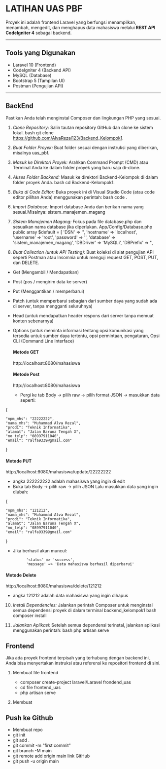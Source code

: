 # LATIHAN UAS PBF

Proyek ini adalah frontend Laravel yang berfungsi menampilkan, menambah, mengedit, dan menghapus data mahasiswa melalui **REST API CodeIgniter 4** sebagai backend.

---

##  Tools yang Digunakan

- Laravel 10 (Frontend)
- CodeIgniter 4 (Backend API)
- MySQL (Database)
- Bootstrap 5 (Tampilan UI)
- Postman (Pengujian API)

---
## BackEnd
Pastikan Anda telah menginstal Composer dan lingkungan PHP yang sesuai.

1.  *Clone Repository:*
    Salin tautan repository GitHub dan clone ke sistem lokal.
    bash
    git clone https://github.com/AlvaRezal123/Backend_Kelompok1.
    

2.  *Buat Folder Proyek:*
    Buat folder sesuai dengan instruksi yang diberikan, misalnya uas_pbf.

3.  *Masuk ke Direktori Proyek:*
    Arahkan Command Prompt (CMD) atau Terminal Anda ke dalam folder proyek yang baru saja di-clone.
    

4.  *Akses Folder Backend:*
    Masuk ke direktori Backend-Kelompok di dalam folder proyek Anda.
    bash
    cd Backend-Kelompok1.
    

5.  *Buka di Code Editor:*
    Buka proyek ini di Visual Studio Code (atau code editor pilihan Anda) menggunakan perintah:
    bash
    code .

6.  *Import Database:*
    Import database Anda dan berikan nama yang sesuai.Misalnya: sistem_manajemen_magang

7.  *Sistem Manajemen Magang:*
    Fokus pada file database.php dan sesuaikan nama database jika diperlukan. 
App/Config/Database.php
     public array $default = [
        'DSN'          => '',
        'hostname'     => 'localhost',
        'username'     => 'root',
        'password'     => '',
        'database'     => 'sistem_manajemen_magang',
        'DBDriver'     => 'MySQLi',
        'DBPrefix'     => '',

9.  *Buat Collection (untuk API Testing):*
    Buat koleksi di alat pengujian API seperti Postman atau Insomnia untuk menguji request GET, POST, PUT, dan DELETE.
- Get (Mengambil / Mendapatkan)
- Post (pos / mengirim data ke server)
- Put (Menggantikan / memperbarui)
- Patch (untuk memperbarui sebagian dari sumber daya yang sudah ada di server, tanpa mengganti seluruhnya)
- Head (untuk mendapatkan header respons dari server tanpa memuat konten sebenarnya)
- Options (untuk meminta informasi tentang opsi komunikasi yang tersedia untuk sumber daya tertentu, opsi permintaan, pengaturan, Opsi CLI (Command Line Interface)

  #### Metode GET
  http://localhost:8080/mahasiswa
  
  #### Metode Post
  http://localhost:8080/mahasiswa
  - Pergi ke tab Body → pilih raw → pilih format JSON → masukkan data seperti:

{

    "npm_mhs": "22222222",
    "nama_mhs": "Muhammad Alva Rezal",
    "prodi": "Teknik Informatika",
    "alamat": "Jalan Baruna Tengah X",
    "no_telp": "08997911040",
    "email": "ralfa9339@gmail.com"

}

#### Metode PUT
http://localhost:8080/mahasiswa/update/22222222
- angka 222222222 adalah mahasiswa yang ingin di edit 
- Buka tab Body → pilih raw → pilih JSON Lalu masukkan data yang ingin diubah:

{

    "npm_mhs": "121212",
    "nama_mhs": "Muhammad Alva Rezal",
    "prodi": "Teknik Informatika",
    "alamat": "Jalan Baruna Tengah X",
    "no_telp": "08997911040",
    "email": "ralfa9339@gmail.com"

}

- Jika berhasil akan muncul:

            'status' => 'success',
            'message' => 'Data mahasiswa berhasil diperbarui'
  
#### Metode Delete
http://localhost:8080/mahasiswa/delete/121212
- angka 121212 adalah data mahasiswa yang ingin dihapus

10.  *Install Dependencies:*
    Jalankan perintah Composer untuk menginstal semua dependensi proyek di dalam terminal backend_kelompok1
    bash
    composer install
    

11.  *Jalankan Aplikasi:*
    Setelah semua dependensi terinstal, jalankan aplikasi menggunakan perintah:
    bash
    php artisan serve

## Frontend

Jika ada proyek frontend terpisah yang terhubung dengan backend ini, Anda bisa menyertakan instruksi atau referensi ke repositori frontend di sini.

1. Membuat file frontend

    - composer create-project laravel/Laravel frondend_uas
    - cd file frontend_uas
    - php artisan serve
2. Membuat 





## Push ke Github

- Membuat repo
- git init
- git add .
- git commit -m "first commit"
- git branch -M main
- git remote add origin main link GitHub
- git push -u origin main


